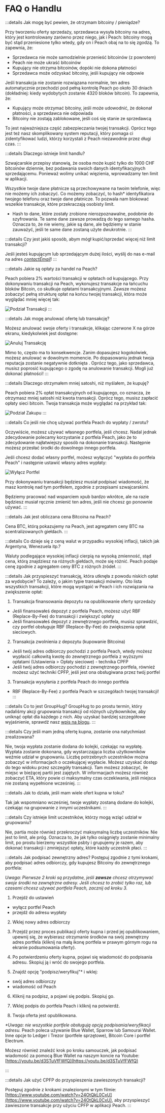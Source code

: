 # FAQ o Handlu

:::details Jak mogę być pewien, że otrzymam bitcoiny / pieniądze?

Przy tworzeniu oferty sprzedaży, sprzedawca wysyła bitcoiny na adres, który jest kontrolowany zarówno przez niego, jak i Peach: bitcoiny mogą być stąd przeniesione tylko wtedy, gdy on i Peach obaj na to się zgodzą. To zapewnia, że:

- Sprzedawca nie może samodzielnie przenieść bitcoinów (z powrotem)
- Peach nie może ukraść bitcoinów
- Kupujący nie otrzyma bitcoinów, dopóki nie dokona płatności
- Sprzedawca może odzyskać bitcoiny, jeśli kupujący nie odpowie

Jeśli transakcja nie zostanie rozwiązana normalnie, ten adres automatycznie przechodzi pod pełną kontrolę Peach po około 30 dniach (dokładniej: kiedy wydobytych zostanie 4320 bloków bitcoin). To zapewnia, że:

- Kupujący może otrzymać bitcoiny, jeśli może udowodnić, że dokonał płatności, a sprzedawca nie odpowiada
- Bitcoiny nie zostają zablokowane, jeśli coś się stanie ze sprzedawcą

To jest najważniejsza część zabezpieczania twojej transakcji. Oprócz tego jest też nasz skomplikowany system reputacji, który pomaga ci zidentyfikować ludzi, którzy korzystali z Peach niezawodnie przez długi czas.
:::

:::details Dlaczego istnieje limit handlu?

Szwajcarskie przepisy stanowią, że osoba może kupić tylko do 1000 CHF bitcoinów dziennie, bez podawania swoich danych identyfikacyjnych sprzedającemu. Ponieważ wolimy unikać więzienia, wprowadzamy ten limit w aplikacji.

Wszystkie twoje dane płatnicze są przechowywane na twoim telefonie, więc nie możemy ich zobaczyć. Co możemy zobaczyć, to hash* identyfikatora twojego telefonu oraz twoje dane płatnicze. To pozwala nam blokować wszelkie transakcje, które przekraczają osobisty limit.

* Hash to dane, które zostały zrobione nierozpoznawalne, podobnie do szyfrowania. Te same dane zawsze prowadzą do tego samego hasha. Oznacza to, że nie wiemy, jakie są dane, ale będziemy w stanie zauważyć, jeśli te same dane zostaną użyte dwukrotnie.
:::

:::details Czy jest jakiś sposób, abym mógł kupić/sprzedać więcej niż limit transakcji?

Jeśli jesteś kupującym lub sprzedającym dużej ilości, wyślij do nas e-mail na adres [$contactEmail$](mailto:$contactEmail$)!
:::

:::details Jakie są opłaty za handel na Peach?

Peach pobiera 2% wartości transakcji w opłatach od kupującego. Przy dokonywaniu transakcji na Peach, wykonujesz transakcje na łańcuchu bloków Bitcoin, co skutkuje opłatami transakcyjnymi. Zawsze możesz zobaczyć pełną strukturę opłat na końcu twojej transakcji, która może wyglądać mniej więcej tak:

![Podział Transakcji](/img/faq/trading/TradeBreakdowns.png)
:::

:::details Jak mogę anulować ofertę lub transakcję?

Możesz anulować swoje oferty i transakcje, klikając czerwone X na górze ekranu, kiedykolwiek jest dostępne:

![Anuluj Transakcję](/img/faq/trading/cancel.png)

Mimo to, często ma to konsekwencje. Zanim dopasujesz kogokolwiek, możesz anulować w dowolnym momencie. Po dopasowaniu jednak twoja reputacja zostanie negatywnie dotknięta . Oprócz tego, jako sprzedawca, musisz poprosić kupującego o zgodę na anulowanie transakcji. Mogli już dokonać płatności!
:::

:::details Dlaczego otrzymałem mniej satoshi, niż myślałem, że kupuję?

Peach pobiera 2% opłat transakcyjnych od kupującego, co oznacza, że otrzymasz mniej satoshi niż kwota transakcji. Oprócz tego, musisz zapłacić opłaty sieci bitcoin. Twoja transakcja może wyglądać na przykład tak:

![Podział Zakupu](/img/faq/trading/TradeBreakdownBuy.png)
:::

:::details Co jeśli nie chcę używać portfela Peach do wypłaty / zwrotu?

Oczywiście, możesz używać własnego portfela, jeśli chcesz. Nadal jednak zdecydowanie polecamy korzystanie z portfela Peach, jako że to zdecydowanie najłatwiejszy sposób na dokonanie transakcji. Następnie możesz przesłać środki do dowolnego innego portfela.

Jeśli chcesz dodać własny portfel, możesz wyłączyć "wypłata do portfela Peach" i następnie ustawić własny adres wypłaty:

![Wyłącz Portfel](/img/faq/trading/disablewallet.png)

Przy dokonywaniu transakcji będziesz musiał podpisać wiadomość, że masz kontrolę nad tym portfelem, zgodnie z przepisami szwajcarskimi.

Będziemy pracować nad wsparciem xpub bardzo wkrótce, ale na razie będziesz musiał ręcznie zmienić ten adres, jeśli nie chcesz go ponownie używać.
:::

:::details Jak jest obliczana cena Bitcoina na Peach?

Cena BTC, którą pokazujemy na Peach, jest agregatem ceny BTC na scentralizowanych giełdach.
:::

:::details Co dzieje się z ceną walut w przypadku wysokiej inflacji, takich jak Argentyna, Wenezuela itp.?

Waluty podlegające wysokiej inflacji cierpią na wysoką zmienność, stąd cena, którą znajdziesz na różnych giełdach, może się różnić. Peach podaje cenę zgodnie z agregatem ceny BTC z różnych źródeł.
:::

:::details Jak przyspieszyć transakcję, która utknęła z powodu niskich opłat za wydobycie?
To zależy, o jakim typie transakcji mówimy. Oto lista wszystkich transakcji, które mogą wystąpić w Peach i ich rozwiązania na zwiększenie opłat:

1. Transakcja finansowania depozytu na opublikowanie oferty sprzedaży

- Jeśli finansowałeś depozyt z portfela Peach, możesz użyć RBF (Replace-By-Fee) do transakcji i zwiększyć opłaty
- Jeśli finansowałeś depozyt z zewnętrznego portfela, musisz sprawdzić, czy portfel obsługuje RBF (Replace-By-Fee) do zwiększenia opłat sieciowych.

2. Transakcja zwolnienia z depozytu (kupowanie Bitcoina)

- Jeśli twój adres odbiorczy pochodzi z portfela Peach, wtedy możesz wypłacić całkowitą kwotę do zewnętrznego portfela z wyższymi opłatami (Ustawienia > Opłaty sieciowe) - technika CPFP
- Jeśli twój adres odbiorczy pochodzi z zewnętrznego portfela, również możesz użyć techniki CPFP, jeśli jest ona obsługiwana przez twój portfel

3. Transakcja wysyłania z portfela Peach do innego portfela

- RBF (Replace-By-Fee) z portfela Peach w szczegółach twojej transakcji!
:::

:::details Co to jest GroupHug?
GroupHug to po prostu termin, który nadaliśmy akcji grupowania transakcji od różnych użytkowników, aby uniknąć opłat dla każdego z nich. Aby uzyskać bardziej szczegółowe wyjaśnienie, sprawdź nasz [wpis na blogu](https://peachbitcoin.com/blog/group-hug).
:::

:::details Czy jeśli mam jedną ofertę kupna, zostanie ona natychmiast zrealizowana?

Nie, twoja wypłata zostanie dodana do kolejki, czekając na wypłatę. Wypłata zostanie dokonana, gdy wystarczająca liczba użytkowników weźmie udział w grupowaniu. Liczbę potrzebnych uczestników można zobaczyć w informacjach o oczekującej wypłacie. Możesz uzyskać dostęp do tego widoku przez szczegóły transakcji.
Tam możesz zobaczyć, ile miejsc w bieżącej partii jest zajętych. W informacjach możesz również zobaczyć ETA, który powie ci maksymalny czas oczekiwania, jeśli miejsca nie zostaną wypełnione wcześniej.
:::

:::details Jak to działa, jeśli mam wiele ofert kupna w toku?

Tak jak wspomniano wcześniej, twoje wypłaty zostaną dodane do kolejki, czekając na grupowanie z innymi uczestnikami.
:::

:::details Czy istnieje limit uczestników, którzy mogą wziąć udział w grupowaniu?

Nie, partia może również przekroczyć maksymalną liczbę uczestników. Nie jest to limit, ale próg. Oznacza to, że jak tylko osiągnięty zostanie minimalny limit, po prostu bierzemy wszystkie psbty i grupujemy je razem, aby dokonać transakcji i zmniejszyć opłaty, które każdy uczestnik płaci.
:::

:::details Jak podpisać zewnętrzny adres?
Postępuj zgodnie z tymi krokami, aby podpisać adres odbiorczy, gdy kupujesz Bitcoiny do zewnętrznego portfela:

_Uwaga: Pierwsze 2 kroki są przydatne, jeśli **zawsze** chcesz otrzymywać swoje środki na zewnętrzne adresy. Jeśli chcesz to zrobić tylko raz, lub czasami chcesz używać portfela Peach, zacznij od kroku 3._

1. Przejdź do ustawień

- wyłącz portfel Peach
- przejdź do adresu wypłaty

2. Wklej nowy adres odbiorczy

3. Przejdź przez proces publikacji oferty kupna i przed jej opublikowaniem, upewnij się, że wybierasz otrzymanie środków na swój zewnętrzny adres portfela (kliknij na małą ikonę portfela w prawym górnym rogu na ekranie podsumowania oferty).

4. Po potwierdzeniu oferty kupna, pojawi się wiadomość do podpisania adresu. Skopiuj ją i wróć do swojego portfela.

5. Znajdź opcję "podpisz/weryfikuj"\* i wklej:

- swój adres odbiorczy
- wiadomość od Peach

6. Kliknij na podpisz, a pojawi się podpis. Skopiuj go.

7. Wklej podpis do portfela Peach i kliknij na potwierdź.

8. Twoja oferta jest opublikowana.

_\*Uwaga: nie wszystkie portfele obsługują opcję podpisania/weryfikacji adresu._
Peach poleca używanie Blue Wallet, Sparrow lub Samourai Wallet. Inne opcje to Ledger i Trezor (portfele sprzętowe), Bitcoin Core i portfel Electrum.

Możesz również znaleźć krok po kroku samouczek, jak podpisać wiadomość za pomocą Blue Wallet na naszym koncie na Youtube: [https://youtu.be/d3STuVfFWfQ](https://youtu.be/d3STuVfFWfQ)

:::

:::details Jak użyć CPFP do przyspieszenia zawieszonych transakcji?

Postępuj zgodnie z krokami znalezionymi w tym filmie: [https://www.youtube.com/watch?v=24OtQkL0CxU](https://www.youtube.com/watch?v=24OtQkL0CxU), aby przyspieszyć zawieszone transakcje przy użyciu CPFP w aplikacji Peach.
:::
